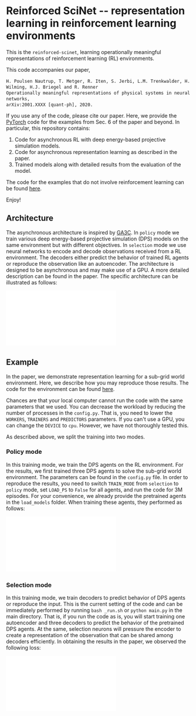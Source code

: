 # Reinforced SciNet -- representation learning in reinforcement learning environments

This is the `reinforced-scinet`, learning operationally meaningful representations of 
reinforcement learning (RL) environments.

This code accompanies our paper,

    H. Poulsen Nautrup, T. Metger, R. Iten, S. Jerbi, L.M. Trenkwalder, H. Wilming, H.J. Briegel and R. Renner
    Operationally meaningful representations of physical systems in neural networks,
    arXiv:2001.XXXX [quant-ph], 2020.

If you use any of the code, please cite our paper.
Here, we provide the [PyTorch](https://pytorch.org/) code for the examples from Sec. 6 of the paper and beyond. 
In particular, this repository contains:

1. Code for asynchronous RL with deep energy-based projective simulation models.
2. Code for asynchronous representation learning as described in the paper.
3. Trained models along with detailed results from the evaluation of the model.

The code for the examples that do not involve reinforcement learning can be found 
[here](https://github.com/tonymetger/communicating_scinet). 

Enjoy!


## Architecture

The asynchronous architecture is inspired by [GA3C](https://github.com/NVlabs/GA3C). 
In `policy` mode we train various deep energy-based projective simulation (DPS) models on the same environment 
but with different objectives.
In `selection` mode we use neural networks to encode and decode observations received from a RL environment.
The decoders either predict the behavior of trained RL agents or reproduce the observation like an autoencoder.
The architecture is designed to be asynchronous and may make use of a GPU. A more detailed description can be found 
in the paper.
The specific architecture can be illustrated as follows:

![Asynchronous RL](assets/images/rl_architecture_gpu.pdf)

## Example

In the paper, we demonstrate representation learning for a sub-grid world environment. 
Here, we describe how you may reproduce those results.
The code for the environment can be found [here](https://github.com/HendrikPN/gym-subgridworld/).

Chances are that your local computer cannot run the code with the same parameters that we used. 
You can decrease the workload by reducing the number of  processes in the `config.py`.
That is, you need to lower the `WORKERS`, `TRAINERS` and `PREDICTORS` parameters.
If you can't use a GPU, you can change the `DEVICE` to `cpu`. However, we have not thoroughly tested this.

As described above, we split the training into two modes.

### Policy mode

In this training mode, we train the DPS agents on the RL environment.
For the results, we first trained three DPS agents to solve the sub-grid world environment. 
The parameters can be found in the `config.py` file. In order to reproduce the results, you need to switch `TRAIN_MODE` 
from `selection` to `policy` mode, set `LOAD_PS` to `False` for all agents, and run the code for 3M episodes.
For your convenience, we already provide the pretrained agents in the `load_models` folder. When training these agents,
they performed as follows:

![Results RL](assets/images/results_rl.pdf)

### Selection mode

In this training mode, we train decoders to predict behavior of DPS agents or reproduce the input.
This is the current setting of the code and can be immediately performed by running `bash _run.sh` or `python main.py`
in the main directory.
That is, if you run the code as is, you will start training one autoencoder and three decoders to predict the behavior 
of the pretrained DPS agents. 
At the same, selection neurons will pressure the encoder to create a representation of the observation that can be 
shared among decoders efficiently.
In obtaining the results in the paper, we observed the following loss:

![Results Loss](assets/images/results_loss.pdf)
